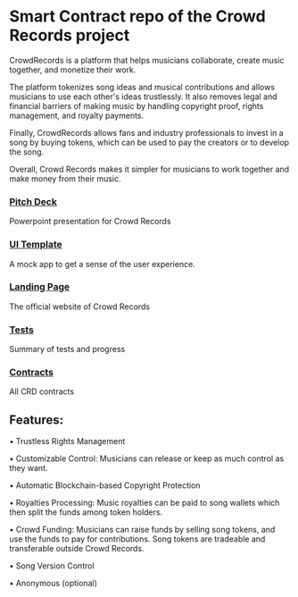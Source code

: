 # Smart Contract repo of the Crowd Records project

CrowdRecords is a platform that helps musicians collaborate, create music together, and monetize their work.

The platform tokenizes song ideas and musical contributions and allows musicians to use each other's ideas trustlessly. It also removes legal and financial barriers of making music by handling copyright proof, rights management, and royalty payments.

Finally, CrowdRecords allows fans and industry professionals to invest in a song by buying tokens, which can be used to pay the creators or to develop the song.

Overall, Crowd Records makes it simpler for musicians to work together and make money from their music.


### [Pitch Deck](https://crowdrecords.com/downloads/CRD_PD.pptx)
Powerpoint presentation for Crowd Records

### [UI Template](https://crowdrecords.netlify.app/)
A mock app to get a sense of the user experience.

### [Landing Page](https://crowdrecords.com)
The official website of Crowd Records

### [Tests](tsts.md)
Summary of tests and progress

### [Contracts](contracts/)
All CRD contracts



## Features:

• Trustless Rights Management

• Customizable Control: Musicians can release or keep as much control as they want.

• Automatic Blockchain-based Copyright Protection

• Royalties Processing: Music royalties can be paid to song wallets which then split the funds among token holders.

• Crowd Funding: Musicians can raise funds by selling song tokens, and use the funds to pay for contributions. Song tokens are tradeable and transferable outside Crowd 
Records.

• Song Version Control

• Anonymous (optional)
